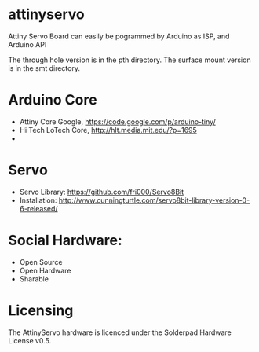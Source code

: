 attinyservo
===========

Attiny Servo Board can easily be pogrammed by Arduino as ISP, and Arduino API

The through hole version is in the pth directory. The surface mount version is in the smt directory.

Arduino Core
====
* Attiny Core Google, https://code.google.com/p/arduino-tiny/
* Hi Tech LoTech Core, http://hlt.media.mit.edu/?p=1695
* 

Servo
====
* Servo Library: https://github.com/fri000/Servo8Bit
* Installation: http://www.cunningturtle.com/servo8bit-library-version-0-6-released/


Social Hardware:
=====
* Open Source
* Open Hardware
* Sharable


Licensing
====
The AttinyServo hardware is licenced under the Solderpad Hardware License v0.5. 
